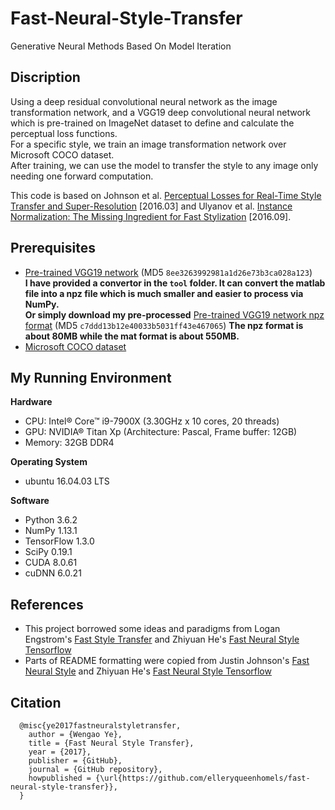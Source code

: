 # Fast-Neural-Style-Transfer

Generative Neural Methods Based On Model Iteration

## Discription
Using a deep residual convolutional neural network as the image transformation network, and a VGG19 deep convolutional neural network which is pre-trained on ImageNet dataset to define and calculate the perceptual loss functions.<br />For a specific style, we train an image transformation network over Microsoft COCO dataset.<br />After training, we can use the model to transfer the style to any image only needing one forward computation.

This code is based on Johnson et al. [Perceptual Losses for Real-Time Style Transfer and Super-Resolution](https://arxiv.org/abs/1603.08155) [2016.03] and Ulyanov et al. [Instance Normalization: The Missing Ingredient for Fast Stylization](https://arxiv.org/abs/1607.08022) [2016.09].

## Prerequisites
- [Pre-trained VGG19 network](http://www.vlfeat.org/matconvnet/models/beta16/imagenet-vgg-verydeep-19.mat) (MD5 `8ee3263992981a1d26e73b3ca028a123`) <br/><b>I have provided a convertor in the `tool` folder. It can convert the matlab file into a npz file which is much smaller and easier to process via NumPy.</b> <br/><b>Or simply download my pre-processed</b> [Pre-trained VGG19 network npz format](http://pan.baidu.com/s/1nv4ZQI1) (MD5 `c7ddd13b12e40033b5031ff43e467065`) <b>The npz format is about 80MB while the mat format is about 550MB.</b>
- [Microsoft COCO dataset](http://msvocds.blob.core.windows.net/coco2014/train2014.zip)

## My Running Environment
<b>Hardware</b>
- CPU: Intel® Core™ i9-7900X (3.30GHz x 10 cores, 20 threads)
- GPU: NVIDIA® Titan Xp (Architecture: Pascal, Frame buffer: 12GB)
- Memory: 32GB DDR4

<b>Operating System</b>
- ubuntu 16.04.03 LTS

<b>Software</b>
- Python 3.6.2
- NumPy 1.13.1
- TensorFlow 1.3.0
- SciPy 0.19.1
- CUDA 8.0.61
- cuDNN 6.0.21

## References
- This project borrowed some ideas and paradigms from Logan Engstrom's [Fast Style Transfer](https://github.com/lengstrom/fast-style-transfer) and Zhiyuan He's [Fast Neural Style Tensorflow](https://github.com/hzy46/fast-neural-style-tensorflow)
- Parts of README formatting were copied from Justin Johnson's [Fast Neural Style](https://github.com/jcjohnson/fast-neural-style) and Zhiyuan He's [Fast Neural Style Tensorflow](https://github.com/hzy46/fast-neural-style-tensorflow)

## Citation
```
  @misc{ye2017fastneuralstyletransfer,
    author = {Wengao Ye},
    title = {Fast Neural Style Transfer},
    year = {2017},
    publisher = {GitHub},
    journal = {GitHub repository},
    howpublished = {\url{https://github.com/elleryqueenhomels/fast-neural-style-transfer}},
  }
```


